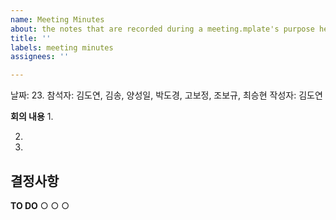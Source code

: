 ```yaml
---
name: Meeting Minutes
about: the notes that are recorded during a meeting.mplate's purpose here.
title: ''
labels: meeting minutes
assignees: ''

---
```


날짜: 23.
참석자: 김도연, 김송, 양성일, 박도경, 고보정, 조보규, 최승현
작성자: 김도연

**회의 내용**
1. 

2.  

3.  
 
**결정사항**
- 

**TO DO**
○ 
○ 
○
